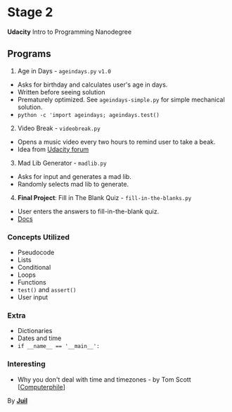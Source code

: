 # Stage 2
**Udacity** Intro to Programming Nanodegree

## Programs
1. Age in Days - ```ageindays.py``` ```v1.0```
  - Asks for birthday and calculates user's age in days.
  - Written before seeing solution
  - Prematurely optimized. See ```ageindays-simple.py``` for simple mechanical solution.
  - ```python -c 'import ageindays; ageindays.test()```
2. Video Break - ```videobreak.py```
  - Opens a music video every two hours to remind user to take a beak.
  - Idea from [Udacity forum](https://discussions.udacity.com/t/take-a-break-mini-project/123310)
3. Mad Lib Generator - ```madlib.py```
  - Asks for input and generates a mad lib.
  - Randomly selects mad lib to generate.
4. **Final Project**: Fill in The Blank Quiz - `fill-in-the-blanks.py`
  - User enters the answers to fill-in-the-blank quiz.
  - [Docs](docs/fillintheblanks.md)

### Concepts Utilized
- Pseudocode
- Lists
- Conditional
- Loops
- Functions
- ```test()``` and ```assert()```
- User input

### Extra
- Dictionaries
- Dates and time
- ```if __name__ == '__main__':```

### Interesting
- Why you don't deal with time and timezones - by Tom Scott [[Computerphile](https://www.youtube.com/watch?v=-5wpm-gesOY&list=TLBBCouWmde2kE6qFG90Fsn3GusE_aTr8k)]

By [**Juil**](http://juil.me)
